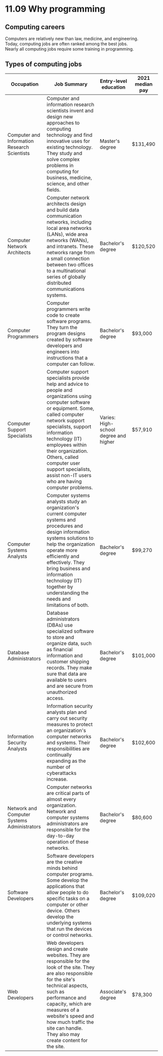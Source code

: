 # 11.09 Why programming 

## Computing careers
Computers are relatively new than law, medicine, and engineering.   
Today, computing jobs are often ranked among the best jobs.   
Nearly all computing jobs require some training in programming.   

## Types of computing jobs
|Occupation|Job Summary|Entry-level education|2021 median pay|
|------|---|---|---|
|Computer and Information Research Scientists|Computer and information research scientists invent and design new approaches to computing technology and find innovative uses for existing technology. They study and solve complex problems in computing for business, medicine, science, and other fields.|Master's degree|$131,490|
|Computer Network Architects|Computer network architects design and build data communication networks, including local area networks (LANs), wide area networks (WANs), and intranets. These networks range from a small connection between two offices to a multinational series of globally distributed communications systems.|Bachelor's degree|$120,520|
|Computer Programmers|Computer programmers write code to create software programs. They turn the program designs created by software developers and engineers into instructions that a computer can follow.|Bachelor's degree|$93,000|
|Computer Support Specialists|Computer support specialists provide help and advice to people and organizations using computer software or equipment. Some, called computer network support specialists, support information technology (IT) employees within their organization. Others, called computer user support specialists, assist non-IT users who are having computer problems.|Varies: High-school degree and higher|$57,910|
|Computer Systems Analysts|Computer systems analysts study an organization's current computer systems and procedures and design information systems solutions to help the organization operate more efficiently and effectively. They bring business and information technology (IT) together by understanding the needs and limitations of both.|Bachelor's degree|$99,270|
|Database Administrators|Database administrators (DBAs) use specialized software to store and organize data, such as financial information and customer shipping records. They make sure that data are available to users and are secure from unauthorized access.|Bachelor's degree|$101,000|
|Information Security Analysts|Information security analysts plan and carry out security measures to protect an organization's computer networks and systems. Their responsibilities are continually expanding as the number of cyberattacks increase.|Bachelor's degree|$102,600|
|Network and Computer Systems Administrators|Computer networks are critical parts of almost every organization. Network and computer systems administrators are responsible for the day-to-day operation of these networks.|Bachelor's degree|$80,600|
|Software Developers|Software developers are the creative minds behind computer programs. Some develop the applications that allow people to do specific tasks on a computer or other device. Others develop the underlying systems that run the devices or control networks.|Bachelor's degree|$109,020|
|Web Developers|Web developers design and create websites. They are responsible for the look of the site. They are also responsible for the site's technical aspects, such as performance and capacity, which are measures of a website's speed and how much traffic the site can handle. They also may create content for the site.|Associate's degree|$78,300|
